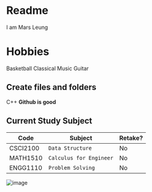 # Readme

I am Mars Leung 

# Hobbies
Basketball
Classical Music
Guitar

## Create files and folders

C++
**Github is good** 

## Current Study Subject


|Code                |Subject                          |Retake?                        |
|----------------|-------------------------------|-----------------------------|
|CSCI2100|`Data Structure`            |No            |
|MATH1510          |`Calculus for Engineer`            |No            |
|ENGG1110          |`Problem Solving `|No|

![image](https://github.com/csci3250-2019/Student-1155119078/blob/master/Capture.PNG)

